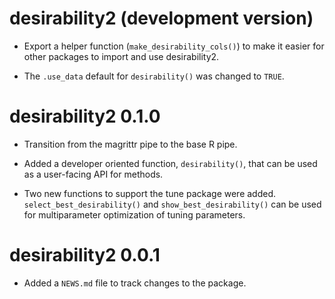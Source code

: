 # desirability2 (development version)

* Export a helper function (`make_desirability_cols()`) to make it easier for 
  other packages to import and use desirability2. 
  
* The `.use_data` default for `desirability()` was changed to `TRUE`. 

# desirability2 0.1.0

* Transition from the magrittr pipe to the base R pipe.

* Added a developer oriented function, `desirability()`, that can be used as a 
  user-facing API for methods. 

* Two new functions to support the tune package were added. 
  `select_best_desirability()` and `show_best_desirability()` can be used for 
  multiparameter optimization of tuning parameters.  

# desirability2 0.0.1

* Added a `NEWS.md` file to track changes to the package.
